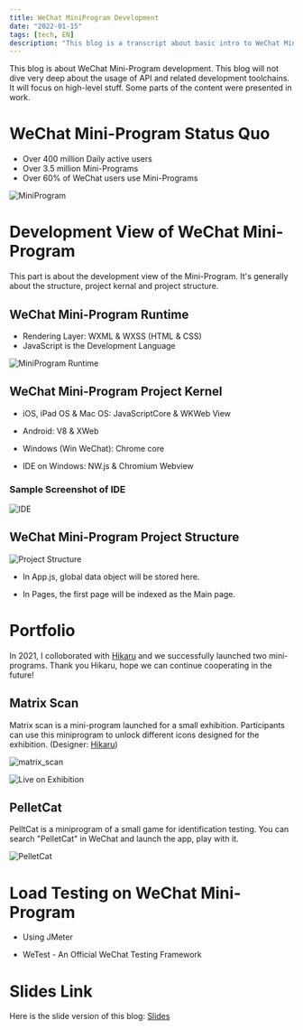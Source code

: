 ```yaml
---
title: WeChat MiniProgram Development
date: "2022-01-15"
tags: [tech, EN]
description: "This blog is a transcript about basic intro to WeChat Mini-Program."
---
```


This blog is about WeChat Mini-Program development. This blog will not dive very deep about the usage of API and related development toolchains. It will focus on high-level stuff. Some parts of the content were presented in work. 

# WeChat Mini-Program Status Quo 

- Over 400 million Daily active users
- Over 3.5 million Mini-Programs
- Over 60% of WeChat users use Mini-Programs

![MiniProgram](./images/miniprogram.png)

# Development View of WeChat Mini-Program

This part is about the development view of the Mini-Program. It's generally about the structure, project kernal and project structure. 

## WeChat Mini-Program Runtime 

- Rendering Layer: WXML & WXSS (HTML & CSS)
- JavaScript is the Development Language 

![MiniProgram Runtime](./images/runtime.png)

## WeChat Mini-Program Project Kernel

- iOS, iPad OS & Mac OS: JavaScriptCore & WKWeb View

- Android: V8 & XWeb

- Windows (Win WeChat): Chrome core

- IDE on Windows: NW.js & Chromium Webview

### Sample Screenshot of IDE

![IDE](./images/ide.png)

## WeChat Mini-Program Project Structure

![Project Structure](./images/project_structure.png)

- In App.js,  global data object will be stored here. 

- In Pages, the first page will be indexed as the Main page.


# Portfolio 

In 2021, I colloborated with [Hikaru](https://www.instagram.com/inuhikru/) and we successfully launched two mini-programs. Thank you Hikaru, hope we can continue cooperating in the future!

## Matrix Scan 

Matrix scan is a mini-program launched for a small exhibition. Participants can use this miniprogram to unlock different icons designed for the exhibition. (Designer: [Hikaru](https://www.instagram.com/inuhikru/))

![matrix_scan](./images/matrix_scan.png)

![Live on Exhibition](./images/live_usage.png)

## PelletCat

PelltCat is a miniprogram of a small game for identification testing. You can search "PelletCat" in WeChat and launch the app, play with it.

![PelletCat](./images/pellet_cat.png)


# Load Testing on WeChat Mini-Program

- Using JMeter

- WeTest - An Official WeChat Testing Framework

# Slides Link

Here is the slide version of this blog: [Slides](https://prezi.com/view/AVc0ZGhMkUtyBuBelO7z/)